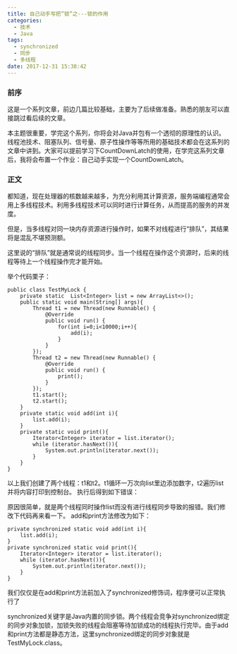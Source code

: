 ```yaml
---
title: 自己动手写把”锁”之---锁的作用
categories:
  - 技术
  - Java
tags:
  - synchronized
  - 同步
  - 多线程
date: 2017-12-31 15:38:42
---
```

### 前序
这是一个系列文章，前边几篇比较基础，主要为了后续做准备。熟悉的朋友可以直接跳过看后续的文章。

本主题很重要，学完这个系列，你将会对Java并包有一个透彻的原理性的认识。线程池技术、阻塞队列、信号量、原子性操作等等所用的基础技术都会在这系列的文章中讲到。大家可以提前学习下CountDownLatch的使用，在学完这系列文章后，我将会布置一个作业：自己动手实现一个CountDownLatch。
<!--more-->
### 正文
都知道，现在处理器的核数越来越多，为充分利用其计算资源，服务端编程通常会用上多线程技术。利用多线程技术可以同时进行计算任务，从而提高的服务的并发度。

但是，当多线程对同一块内存资源进行操作时，如果不对线程进行“排队”，其结果将是混乱不堪预测额。

这里说的“排队”就是通常说的线程同步。当一个线程在操作这个资源时，后来的线程等待上一个线程操作完才能开始。

举个代码栗子：

```
public class TestMyLock {
    private static  List<Integer> list = new ArrayList<>();
    public static void main(String[] args){
        Thread t1 = new Thread(new Runnable() {
            @Override
            public void run() {
                for(int i=0;i<10000;i++){
                    add(i);
                }
            }
        });
        Thread t2 = new Thread(new Runnable() {
            @Override
            public void run() {
                print();
            }
        });
        t1.start();
        t2.start();
    }
    private static void add(int i){
        list.add(i);
    }
    private static void print(){
        Iterator<Integer> iterator = list.iterator();
        while (iterator.hasNext()){
            System.out.println(iterator.next());
        }
    }
}
```
以上我们创建了两个线程：t1和t2。t1循环一万次向list里边添加数字，t2遍历list并将内容打印到控制台。
执行后得到如下错误：

原因很简单，就是两个线程同时操作list而没有进行线程同步导致的报错。我们修改下代码再来看一下。
add和print方法修改为如下：

```
private synchronized static void add(int i){
    list.add(i);
}
private synchronized static void print(){
    Iterator<Integer> iterator = list.iterator();
    while (iterator.hasNext()){
        System.out.println(iterator.next());
    }
}
```
我们仅仅是在add和print方法前加入了synchronized修饰词，程序便可以正常执行了

synchronized关键字是Java内置的同步锁。两个线程会竞争对synchronized绑定的同步对象加锁，加锁失败的线程会阻塞等待加锁成功的线程执行完毕。由于add和print方法都是静态方法，这里synchronized绑定的同步对象就是TestMyLock.class。


